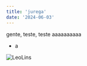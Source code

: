 ```yaml
---
title: 'jurega'
date: '2024-06-03'
---
```


gente, teste, teste
aaaaaaaaaa
- a

![LeoLins](https://res.cloudinary.com/dwx8c4qi2/image/upload/v1682970630/Blog/maio/LeoLins_xi5ndt.png)
